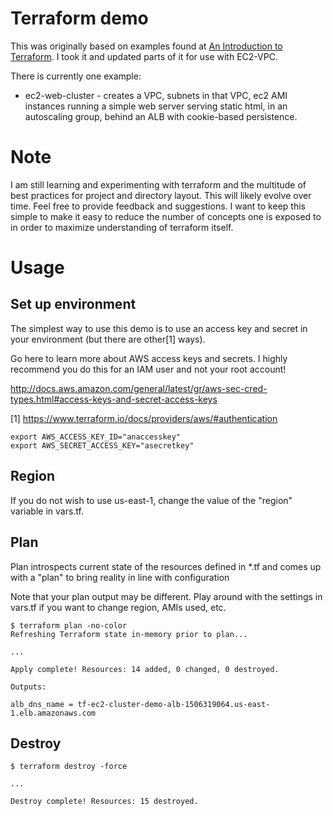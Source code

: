 # Terraform demo

This was originally based on examples found at [An Introduction to
Terraform](https://blog.gruntwork.io/an-introduction-to-terraform-f17df9c6d180#.eo54nuvuj).
I took it and updated parts of it for use with EC2-VPC.

There is currently one example:
* ec2-web-cluster - creates a VPC, subnets in that VPC, ec2 AMI instances running a simple web server serving static html, in an autoscaling group, behind an ALB with cookie-based persistence.

# Note
I am still learning and experimenting with terraform and the multitude of best
practices for project and directory layout. This will likely evolve over time.
Feel free to provide feedback and suggestions. I want to keep this simple to
make it easy to reduce the number of concepts one is exposed to in order to
maximize understanding of terraform itself.

# Usage
## Set up environment

The simplest way to use this demo is to use an access key and secret in your environment (but there are other[1] ways).

Go here to learn more about AWS access keys and secrets. I highly recommend you do this for an IAM user and not your root account!

http://docs.aws.amazon.com/general/latest/gr/aws-sec-cred-types.html#access-keys-and-secret-access-keys

[1] https://www.terraform.io/docs/providers/aws/#authentication

```console
export AWS_ACCESS_KEY_ID="anaccesskey"
export AWS_SECRET_ACCESS_KEY="asecretkey"

```

## Region
If you do not wish to use us-east-1, change the value of the "region" variable in vars.tf.

## Plan
Plan introspects current state of the resources defined in \*.tf and comes up
with a "plan" to bring reality in line with configuration

Note that your plan output may be different. Play around with the settings in vars.tf if you want to change region, AMIs used, etc.

```console
$ terraform plan -no-color
Refreshing Terraform state in-memory prior to plan...

...

Apply complete! Resources: 14 added, 0 changed, 0 destroyed.

Outputs:

alb_dns_name = tf-ec2-cluster-demo-alb-1506319064.us-east-1.elb.amazonaws.com
```

## Destroy

```console
$ terraform destroy -force

...

Destroy complete! Resources: 15 destroyed.
```
